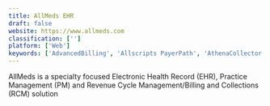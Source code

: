 ```yaml
---
title: AllMeds EHR
draft: false 
website: https://www.allmeds.com
classification: ['']
platform: ['Web']
keywords: ['AdvancedBilling', 'Allscripts PayerPath', 'AthenaCollector', 'Availity', 'Cerner', 'ChiroTouch', 'Epic', 'Experian Healthcare', 'HSP Payer Suite', 'ImagineBilling', 'Kareo', 'MediSYS', 'SammyEHR', 'SimplePractice', 'TRIARQ', 'drchrono', 'eClinicalWorks', 'eClinicalWorks RCM']
---
```

AllMeds is a specialty focused Electronic Health Record (EHR), Practice Management (PM) and Revenue Cycle Management/Billing and Collections (RCM) solution